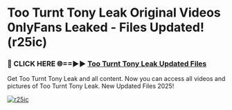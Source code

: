 # Too Turnt Tony Leak Original Videos 0nlyFans Leaked - Files Updated! (r25ic)

<h3>🔴 CLICK HERE 🌐==►► <a href="https://tinyurl.com/x26r9saj" rel="nofollow">Too Turnt Tony Leak Updated Files</a></h3>

Get Too Turnt Tony Leak and all content. Now you can access all videos and pictures of Too Turnt Tony Leak. New Updated Files 2025!

[![r25ic](https://i.imgur.com/LkgZPqh.gif)](https://tinyurl.com/x26r9saj)
